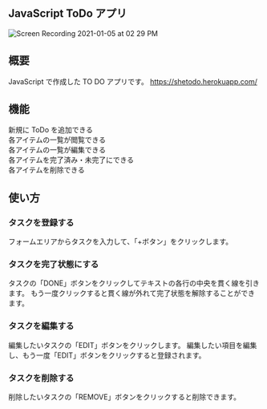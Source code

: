 ## JavaScript ToDo アプリ

![Screen Recording 2021-01-05 at 02 29 PM](https://user-images.githubusercontent.com/60289223/103610136-bd860b80-4f62-11eb-848c-d7297fc6d1fd.gif)

## 概要

JavaScript で作成した TO DO アプリです。
https://shetodo.herokuapp.com/

## 機能

新規に ToDo を追加できる<br>
各アイテムの一覧が閲覧できる<br>
各アイテムの一覧が編集できる<br>
各アイテムを完了済み・未完了にできる<br>
各アイテムを削除できる<br>

## 使い方

### タスクを登録する

フォームエリアからタスクを入力して、「+ボタン」をクリックします。

### タスクを完了状態にする

タスクの「DONE」ボタンをクリックしてテキストの各行の中央を貫く線を引きます。
もう一度クリックすると貫く線が外れて完了状態を解除することができます。

### タスクを編集する

編集したいタスクの「EDIT」ボタンをクリックします。
編集したい項目を編集し、もう一度「EDIT」ボタンをクリックすると登録されます。

### タスクを削除する

削除したいタスクの「REMOVE」ボタンをクリックすると削除できます。
